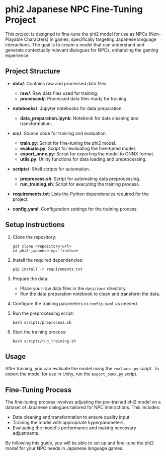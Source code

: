 # phi2 Japanese NPC Fine-Tuning Project

This project is designed to fine-tune the phi2 model for use as NPCs (Non-Playable Characters) in games, specifically targeting Japanese language interactions. The goal is to create a model that can understand and generate contextually relevant dialogues for NPCs, enhancing the gaming experience.

## Project Structure

- **data/**: Contains raw and processed data files.
  - **raw/**: Raw data files used for training.
  - **processed/**: Processed data files ready for training.
  
- **notebooks/**: Jupyter notebooks for data preparation.
  - **data_preparation.ipynb**: Notebook for data cleaning and transformation.

- **src/**: Source code for training and evaluation.
  - **train.py**: Script for fine-tuning the phi2 model.
  - **evaluate.py**: Script for evaluating the fine-tuned model.
  - **export_onnx.py**: Script for exporting the model to ONNX format.
  - **utils.py**: Utility functions for data loading and preprocessing.

- **scripts/**: Shell scripts for automation.
  - **preprocess.sh**: Script for automating data preprocessing.
  - **run_training.sh**: Script for executing the training process.

- **requirements.txt**: Lists the Python dependencies required for the project.

- **config.yaml**: Configuration settings for the training process.

## Setup Instructions

1. Clone the repository:
   ```
   git clone <repository-url>
   cd phi2-japanese-npc-finetune
   ```

2. Install the required dependencies:
   ```
   pip install -r requirements.txt
   ```

3. Prepare the data:
   - Place your raw data files in the `data/raw/` directory.
   - Run the data preparation notebook to clean and transform the data.

4. Configure the training parameters in `config.yaml` as needed.

5. Run the preprocessing script:
   ```
   bash scripts/preprocess.sh
   ```

6. Start the training process:
   ```
   bash scripts/run_training.sh
   ```

## Usage

After training, you can evaluate the model using the `evaluate.py` script. To export the model for use in Unity, run the `export_onnx.py` script.

## Fine-Tuning Process

The fine-tuning process involves adjusting the pre-trained phi2 model on a dataset of Japanese dialogues tailored for NPC interactions. This includes:
- Data cleaning and transformation to ensure quality input.
- Training the model with appropriate hyperparameters.
- Evaluating the model's performance and making necessary adjustments.

By following this guide, you will be able to set up and fine-tune the phi2 model for your NPC needs in Japanese language games.